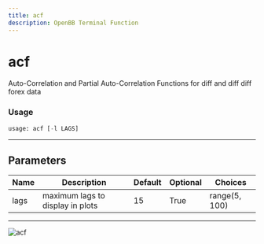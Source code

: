 ```yaml
---
title: acf
description: OpenBB Terminal Function
---
```


# acf

Auto-Correlation and Partial Auto-Correlation Functions for diff and diff diff forex data

### Usage 
```python
usage: acf [-l LAGS]
```
---
## Parameters

| Name | Description | Default | Optional | Choices |
| ---- | ----------- | ------- | -------- | ------- |
| lags | maximum lags to display in plots | 15 | True | range(5, 100) |
---
![acf](https://user-images.githubusercontent.com/46355364/154305242-176c3ba1-ebfc-43e7-a027-46251fb02463.png)

